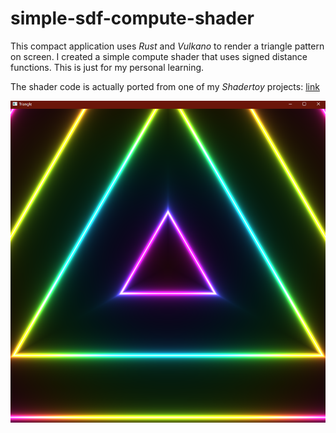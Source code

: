# simple-sdf-compute-shader

This compact application uses _Rust_ and _Vulkano_ to render a triangle pattern on screen. I created a simple compute shader that uses signed distance functions. This is just for my personal learning.

The shader code is actually ported from one of my _Shadertoy_ projects: [link](https://www.shadertoy.com/view/Dt3czn)

<img src="./docs/triangle_window.png" alt="tri">
